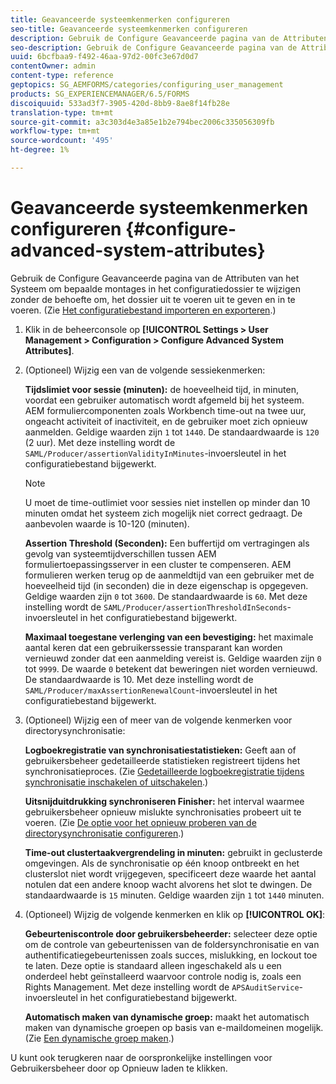 ```yaml
---
title: Geavanceerde systeemkenmerken configureren
seo-title: Geavanceerde systeemkenmerken configureren
description: Gebruik de Configure Geavanceerde pagina van de Attributen van het Systeem om bepaalde montages in het configuratiedossier te wijzigen zonder de behoefte om, het dossier uit te voeren uit te geven en in te voeren.
seo-description: Gebruik de Configure Geavanceerde pagina van de Attributen van het Systeem om bepaalde montages in het configuratiedossier te wijzigen zonder de behoefte om, het dossier uit te voeren uit te geven en in te voeren.
uuid: 6bcfbaa9-f492-46aa-97d2-00fc3e67d0d7
contentOwner: admin
content-type: reference
geptopics: SG_AEMFORMS/categories/configuring_user_management
products: SG_EXPERIENCEMANAGER/6.5/FORMS
discoiquuid: 533ad3f7-3905-420d-8bb9-8ae8f14fb28e
translation-type: tm+mt
source-git-commit: a3c303d4e3a85e1b2e794bec2006c335056309fb
workflow-type: tm+mt
source-wordcount: '495'
ht-degree: 1%

---
```



# Geavanceerde systeemkenmerken configureren {#configure-advanced-system-attributes}

Gebruik de Configure Geavanceerde pagina van de Attributen van het Systeem om bepaalde montages in het configuratiedossier te wijzigen zonder de behoefte om, het dossier uit te voeren uit te geven en in te voeren. (Zie [Het configuratiebestand importeren en exporteren](/help/forms/using/admin-help/importing-exporting-configuration-file.md#importing-and-exporting-the-configuration-file).)

1. Klik in de beheerconsole op **[!UICONTROL Settings > User Management > Configuration > Configure Advanced System Attributes]**.
1. (Optioneel) Wijzig een van de volgende sessiekenmerken:

   **Tijdslimiet voor sessie (minuten):** de hoeveelheid tijd, in minuten, voordat een gebruiker automatisch wordt afgemeld bij het systeem. AEM formuliercomponenten zoals Workbench time-out na twee uur, ongeacht activiteit of inactiviteit, en de gebruiker moet zich opnieuw aanmelden. Geldige waarden zijn `1` tot `1440`. De standaardwaarde is `120` (2 uur). Met deze instelling wordt de `SAML/Producer/assertionValidityInMinutes`-invoersleutel in het configuratiebestand bijgewerkt.

   >[!NOTE]
   >
   >U moet de time-outlimiet voor sessies niet instellen op minder dan 10 minuten omdat het systeem zich mogelijk niet correct gedraagt. De aanbevolen waarde is 10-120 (minuten).

   **Assertion Threshold (Seconden):** Een buffertijd om vertragingen als gevolg van systeemtijdverschillen tussen AEM formuliertoepassingsserver in een cluster te compenseren. AEM formulieren werken terug op de aanmeldtijd van een gebruiker met de hoeveelheid tijd (in seconden) die in deze eigenschap is opgegeven. Geldige waarden zijn `0` tot `3600`. De standaardwaarde is `60`. Met deze instelling wordt de `SAML/Producer/assertionThresholdInSeconds`-invoersleutel in het configuratiebestand bijgewerkt.

   **Maximaal toegestane verlenging van een bevestiging:** het maximale aantal keren dat een gebruikerssessie transparant kan worden vernieuwd zonder dat een aanmelding vereist is. Geldige waarden zijn `0` tot `9999`. De waarde `0` betekent dat beweringen niet worden vernieuwd. De standaardwaarde is 10. Met deze instelling wordt de `SAML/Producer/maxAssertionRenewalCount`-invoersleutel in het configuratiebestand bijgewerkt.

1. (Optioneel) Wijzig een of meer van de volgende kenmerken voor directorysynchronisatie:

   **Logboekregistratie van synchronisatiestatistieken:** Geeft aan of gebruikersbeheer gedetailleerde statistieken registreert tijdens het synchronisatieproces. (Zie [Gedetailleerde logboekregistratie tijdens synchronisatie inschakelen of uitschakelen](/help/forms/using/admin-help/synchronizing-directories.md#enable-or-disable-detailed-logging-during-synchronization).)

   **Uitsnijduitdrukking synchroniseren Finisher:** het interval waarmee gebruikersbeheer opnieuw mislukte synchronisaties probeert uit te voeren. (Zie [De optie voor het opnieuw proberen van de directorysynchronisatie configureren](/help/forms/using/admin-help/synchronizing-directories.md#configure-the-directory-synchronization-retry-option).)

   **Time-out clustertaakvergrendeling in minuten:** gebruikt in geclusterde omgevingen. Als de synchronisatie op één knoop ontbreekt en het clusterslot niet wordt vrijgegeven, specificeert deze waarde het aantal notulen dat een andere knoop wacht alvorens het slot te dwingen. De standaardwaarde is `15` minuten. Geldige waarden zijn `1` tot `1440` minuten.

1. (Optioneel) Wijzig de volgende kenmerken en klik op **[!UICONTROL OK]**:

   **Gebeurteniscontrole door gebruikersbeheerder:** selecteer deze optie om de controle van gebeurtenissen van de foldersynchronisatie en van authentificatiegebeurtenissen zoals succes, mislukking, en lockout toe te laten. Deze optie is standaard alleen ingeschakeld als u een onderdeel hebt geïnstalleerd waarvoor controle nodig is, zoals een Rights Management. Met deze instelling wordt de `APSAuditService`-invoersleutel in het configuratiebestand bijgewerkt.

   **Automatisch maken van dynamische groep:** maakt het automatisch maken van dynamische groepen op basis van e-maildomeinen mogelijk. (Zie [Een dynamische groep maken](/help/forms/using/admin-help/creating-configuring-groups.md#create-a-dynamic-group).)

U kunt ook terugkeren naar de oorspronkelijke instellingen voor Gebruikersbeheer door op Opnieuw laden te klikken.
